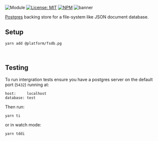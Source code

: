 ![Module](https://img.shields.io/badge/%40platform-fs.pg-%23EA4E7E.svg)
[![License: MIT](https://img.shields.io/badge/license-MIT-blue.svg)](https://opensource.org/licenses/MIT)
[![NPM](https://img.shields.io/npm/v/@platform/fs.pg.svg?colorB=blue&style=flat)](https://www.npmjs.com/package/@platform/fs.pg)
![banner](https://platform.sfo2.digitaloceanspaces.com/repo-banners/fs.pg.png)

[Postgres](https://www.postgresql.org) backing store for a file-system like JSON document database.

## Setup

    yarn add @platform/fsdb.pg



<p>&nbsp;<p>

## Testing
To run intergration tests ensure you have a postgres server on the default port (`5432`) running at:

    host:     localhost
    database: test

Then run:

    yarn ti

or in watch mode:

    yarn tddi

<p>&nbsp;<p>
<p>&nbsp;<p>




